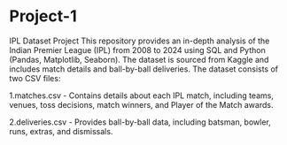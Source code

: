 # Project-1
IPL Dataset Project
This repository provides an in-depth analysis of the Indian Premier League (IPL) from 2008 to 2024 using SQL and Python (Pandas, Matplotlib, Seaborn). The dataset is sourced from Kaggle and includes match details and ball-by-ball deliveries.
The dataset consists of two CSV files:

1.matches.csv - Contains details about each IPL match, including teams, venues, toss decisions, match winners, and Player of the Match awards.

2.deliveries.csv - Provides ball-by-ball data, including batsman, bowler, runs, extras, and dismissals.
